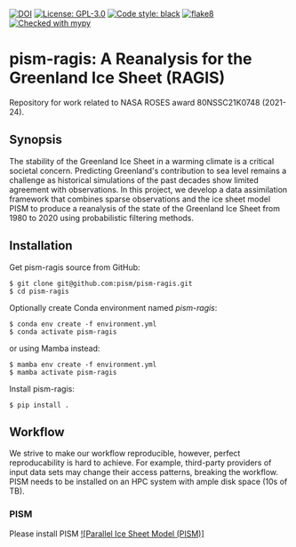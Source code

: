 [![DOI](https://zenodo.org/badge/562988605.svg)](https://zenodo.org/badge/latestdoi/562988605)
[![License: GPL-3.0](https://img.shields.io:/github/license/pism/pypac)](https://opensource.org/licenses/GPL-3.0)
[![Code style: black](https://img.shields.io/badge/code%20style-black-000000.svg)](https://github.com/psf/black)
[![flake8](https://img.shields.io/badge/flake8-enabled-green)](https://github.com/PyCQA/flake8)
[![Checked with mypy](http://www.mypy-lang.org/static/mypy_badge.svg)](http://mypy-lang.org/)

# pism-ragis: A Reanalysis for the Greenland Ice Sheet (RAGIS)

Repository for work related to NASA ROSES award 80NSSC21K0748 (2021-24).

## Synopsis

The stability of the Greenland Ice Sheet in a warming climate is a critical societal concern. Predicting Greenland's contribution to sea level remains a challenge as historical simulations of the past decades show limited agreement with observations. In this project, we develop a data assimilation framework that combines sparse observations and the ice sheet model PISM to produce a reanalysis of the state of the Greenland Ice Sheet from 1980 to 2020 using probabilistic filtering methods.

## Installation

Get pism-ragis source from GitHub:

    $ git clone git@github.com:pism/pism-ragis.git
    $ cd pism-ragis

Optionally create Conda environment named *pism-ragis*:

    $ conda env create -f environment.yml
    $ conda activate pism-ragis

or using Mamba instead:

    $ mamba env create -f environment.yml
    $ mamba activate pism-ragis

Install pism-ragis:

    $ pip install .


## Workflow

We strive to make our workflow reproducible, however, perfect reproducability is hard to achieve. For example, third-party providers of input data sets may change their access patterns, breaking the workflow. PISM needs to be installed on an HPC system with ample disk space (10s of TB).

### PISM

Please install PISM [![Parallel Ice Sheet Model (PISM)]](https://pism.io)
